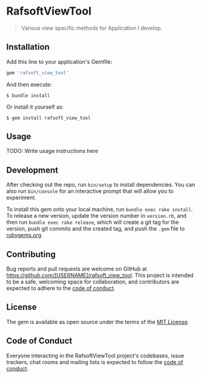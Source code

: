 # RafsoftViewTool

>Various view specific methods for Application I develop.

## Installation

Add this line to your application's Gemfile:

```ruby
gem 'rafsoft_view_tool'
```

And then execute:

    $ bundle install

Or install it yourself as:

    $ gem install rafsoft_view_tool

## Usage

TODO: Write usage instructions here

## Development

After checking out the repo, run `bin/setup` to install dependencies. You can also run `bin/console` for an interactive prompt that will allow you to experiment.

To install this gem onto your local machine, run `bundle exec rake install`. To release a new version, update the version number in `version.rb`, and then run `bundle exec rake release`, which will create a git tag for the version, push git commits and the created tag, and push the `.gem` file to [rubygems.org](https://rubygems.org).

## Contributing

Bug reports and pull requests are welcome on GitHub at https://github.com/[USERNAME]/rafsoft_view_tool. This project is intended to be a safe, welcoming space for collaboration, and contributors are expected to adhere to the [code of conduct](https://github.com/[USERNAME]/rafsoft_view_tool/blob/master/CODE_OF_CONDUCT.md).

## License

The gem is available as open source under the terms of the [MIT License](https://opensource.org/licenses/MIT).

## Code of Conduct

Everyone interacting in the RafsoftViewTool project's codebases, issue trackers, chat rooms and mailing lists is expected to follow the [code of conduct](https://github.com/[USERNAME]/rafsoft_view_tool/blob/master/CODE_OF_CONDUCT.md).
